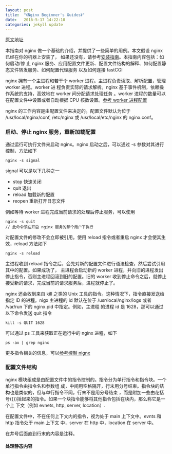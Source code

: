 ```yaml
---
layout: post
title:  "《Nginx Beginner's Guides》"
date:   2016-5-17 14:22:10
categories: jekyll update
---
```


[原文地址](http://nginx.org/en/docs/beginners_guide.html)

本指南对 nginx 做一个基础的介绍，并提供了一些简单的用例。本文假设 nginx 已经在你的机器上安装了，
如果还没有，请参考[安装指南](http://nginx.org/en/docs/install.html)。本指南内容包括：如何启动/停
止 nginx 服务、应用配置文件更新、配置文件结构的解释、如何配置静态文件转发服务、如何配置代理服务
以及如何连接 fastCGI

nginx 拥有一个主进程和若干个 worker 进程。主进程负责读取、解析配置，管理 worker 进程。worker 进
程负责实际的请求解析。nginx 基于事件机制，依赖操作系统的支持，高效地在 worker 间分配请求处理任务
。worker 进程的数量可以在配置文件中设置或者自动根据 CPU 核数设置。[参考 worker 进程配置](http://nginx.org/en/docs/ngx_core_module.html#worker_processes)

nginx 的工作内容是由配置文件来决定的。配置文件默认为位于 /usr/local/nginx/conf, /etc/nginx 或 /usr/local/etc/nginx
的 nginx.conf。

### 启动、停止 nginx 服务，重新加载配置

通过运行可执行文件来启动 nginx。nginx 启动之后，可以通过 -s 参数对其进行控制，方法如下

    nginx -s signal

signal 可以是以下几种之一
- stop      快速关闭
- quit      退出
- reload    加载新的配置
- reopen    重新打开日志文件

例如等待 worker 进程完成当前请求的处理后停止服务，可以使用

    nginx -s quit
    // 此命令须在开启 nginx 服务的那个用户下执行

对配置文件的修改不会立即被引用。使用 reload 指令或者重启 nginx 才会使其生效，reload 方法如下

    nginx -s reload

主进程收到 reload 指令之后，会先对新的配置文件进行语法检查，然后尝试引用其中的配置。如果成功了，
主进程会启动新的 worker 进程，并向旧的进程发出停止指令，否则主进程回滚到旧的配置。旧的 worker
收到停止命令之后，就停止接受新的请求，完成当前的请求服务后，进程就停止了。

nginx 还会收到来自 kill 之类的 Unix 工具的指令。这种情况下，指令直接发送给指定 ID 的进程。nigx
主进程的 id 默认在位于 /usr/local/nginx/logs 或者 /var/run 下的 nginx.pid 中指定。例如，主进程
的进程 id 是 1628，那可以通过以下命令发送 quit 指令

    kill -s QUIT 1628

可以通过 ps 工具来获取正在运行中的 nginx 进程，如下

    ps -ax | grep nginx

更多指令相关的信息，可以[参考控制 nignx](http://nginx.org/en/docs/control.html)

### 配置文件结构

nginx 模块组成是由配置文件中的指令控制的。指令分为单行指令和指令块。一个单行指令由指令名和参数组
成，中间用空格隔开，行末用分号结束。指令块的结构也是类似的，但与单行指令不同，行末不是用分号结束
，而是附加一些由花括号({})括起来的指令。如果一个块指令能够将其他指令包括在块内，那么称它是一个上
下文（例如 evnets, http, server, location）.

在配置文件中，不在任何上下文内的指令，视为处于 main 上下文中。evnts 和 http 指令处于 main 上下文
中，server 在 http 中，location 在 server 中。

在井号后面直到行末的内容是注释。

#### 处理静态内容


